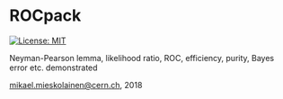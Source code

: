 # ROCpack
[![License: MIT](https://img.shields.io/badge/License-MIT-yellow.svg)](https://opensource.org/licenses/MIT)

Neyman-Pearson lemma, likelihood ratio, ROC, efficiency, purity, Bayes error etc. demonstrated

mikael.mieskolainen@cern.ch, 2018

